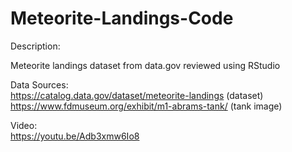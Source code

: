 # Meteorite-Landings-Code
Description:                                                                                                                                                                 
                                                                                                                                                                             
Meteorite landings dataset from data.gov reviewed using RStudio

Data Sources:                                                                                
https://catalog.data.gov/dataset/meteorite-landings (dataset)                       
https://www.fdmuseum.org/exhibit/m1-abrams-tank/ (tank image)

Video:                                                                                                      
https://youtu.be/Adb3xmw6Io8
